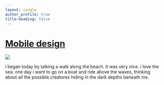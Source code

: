 ```yaml
---
layout: single
author_profile: true
title-heading: false
---
```



# [Mobile design](https://l77l77.github.io/blog/post-quote/)
   <img src = "https://user-images.githubusercontent.com/1661078/136205737-f9e6a939-fefa-4fb3-b152-387ad25223e2.png"/>

i began today by talking a walk along the beach. it was very nice. i love the sea. one day i want to go on a boat and ride above the waves, thinking about all the possible creatures hiding in the dark depths beneath me.

